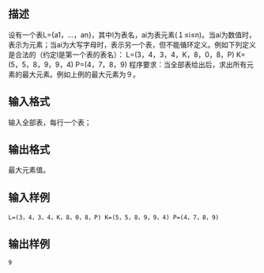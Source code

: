 ## 描述

设有一个表L={a1，…，an}，其中l为表名，ai为表元素(１≤i≤n)。当ai为数值时，表示为元素；当ai为大写字母时，表示另一个表，但不能循环定义。例如下列定义是合法的（约定l是第一个表的表名）： L=(3，4，3，4，K，8，0，8，P) K=(5，5，8，9，9，4) P=(4，7，8，9) 程序要求：当全部表给出后，求出所有元素的最大元素。例如上例的最大元素为９。

## 输入格式

输入全部表，每行一个表；

## 输出格式

最大元素值。

## 输入样例

```plaintext
L=(3，4，3，4，K，8，0，8，P) K=(5，5，8，9，9，4) P=(4，7，8，9) 
```

## 输出样例

```plaintext
9
```



 



 

